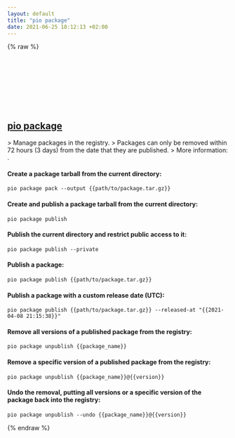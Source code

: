 ```yaml
---
layout: default
title: "pio package"
date: 2021-06-25 18:12:13 +02:00
---
```

{% raw %}
<h2 id="pio-package">
  <a href="/en/common/pio-package.html">pio package</a> <a href="#pio-package"><svg class="icon">
    <use href="/assets/images/unicode_sprite.svg#link" />
  </svg></a>
</h2>
> Manage packages in the registry.
> Packages can only be removed within 72 hours (3 days) from the date that they are published.
> More information: <https://docs.platformio.org/en/latest/core/userguide/package/>.

#### Create a package tarball from the current directory:
```shell
pio package pack --output {{path/to/package.tar.gz}}
```
#### Create and publish a package tarball from the current directory:
```shell
pio package publish
```
#### Publish the current directory and restrict public access to it:
```shell
pio package publish --private
```
#### Publish a package:
```shell
pio package publish {{path/to/package.tar.gz}}
```
#### Publish a package with a custom release date (UTC):
```shell
pio package publish {{path/to/package.tar.gz}} --released-at "{{2021-04-08 21:15:38}}"
```
#### Remove all versions of a published package from the registry:
```shell
pio package unpublish {{package_name}}
```
#### Remove a specific version of a published package from the registry:
```shell
pio package unpublish {{package_name}}@{{version}}
```
#### Undo the removal, putting all versions or a specific version of the package back into the registry:
```shell
pio package unpublish --undo {{package_name}}@{{version}}
```
{% endraw %}